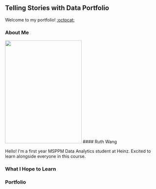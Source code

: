 ## Telling Stories with Data Portfolio
Welcome to my portfolio! [:octocat:](https://github.com/ruthwang23/TSWDPortfolio/blob/master/octocatHaiku.md)

### About Me
<img src="/MVIMG_20191020_181937.png" width="250" height="337"> 
#### Ruth Wang

Hello! I'm a first year MSPPM Data Analytics student at Heinz. Excited to learn alongside everyone in this course.

### What I Hope to Learn

### Portfolio
